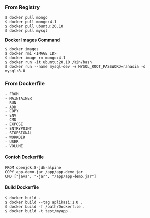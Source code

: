 ### From Registry

```
$ docker pull mongo
$ docker pull mongo:4.1
$ docker pull ubuntu:20.10
$ docker pull mysql
```

__Docker Images Command__
```
$ docker images
$ docker rmi <IMAGE ID>
$ docker image rm mongo:4.1
$ docker run -it ubuntu:20.10 /bin/bash
$ docker run --name mysql-dev -e MYSQL_ROOT_PASSWORD=rahasia -d mysql:8.0
```

### From Dockerfile
```
- FROM
- MAINTAINER
- RUN
- ADD
- COPY 
- ENV
- CMD
- EXPOSE
- ENTRYPOINT
- STOPSIGNAL
- WORKDIR
- USER
- VOLUME
```
#### Contoh Dockerfile
```
FROM openjdk:8-jdk-alpine
COPY app-demo.jar /app/app-demo.jar
CMD ["java", "-jar", "/app/app-demo.jar"]
```

#### Build Dockerfile
```
$ docker build .
$ docker build --tag aplikasi:1.0 .
$ docker build -f /path/Dockerfile .
$ docker build -t test/myapp .
```
